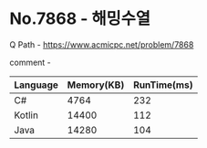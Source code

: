 # No.7868 - 해밍수열
Q Path - https://www.acmicpc.net/problem/7868

comment - 

Language | Memory(KB) | RunTime(ms)
------------ | ------------- | ------
C# | 4764 | 232
Kotlin | 14400 | 112
Java | 14280 | 104 